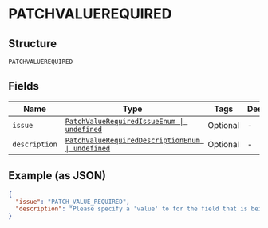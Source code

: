 
# PATCHVALUEREQUIRED

## Structure

`PATCHVALUEREQUIRED`

## Fields

| Name | Type | Tags | Description |
|  --- | --- | --- | --- |
| `issue` | [`PatchValueRequiredIssueEnum \| undefined`](../../doc/models/patch-value-required-issue-enum.md) | Optional | - |
| `description` | [`PatchValueRequiredDescriptionEnum \| undefined`](../../doc/models/patch-value-required-description-enum.md) | Optional | - |

## Example (as JSON)

```json
{
  "issue": "PATCH_VALUE_REQUIRED",
  "description": "Please specify a 'value' to for the field that is being patched."
}
```

